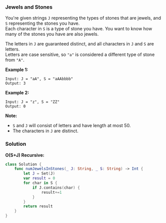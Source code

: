 
### Jewels and Stones

You're given strings `J` representing the types of stones that are jewels, and `S` representing the stones you have.</br>
Each character in `S` is a type of stone you have.  You want to know how many of the stones you have are also jewels.

The letters in `J` are guaranteed distinct, and all characters in `J` and `S` are letters.</br>
Letters are case sensitive, so `"a"` is considered a different type of stone from `"A"`.

__Example 1:__
```
Input: J = "aA", S = "aAAbbbb"
Output: 3
```
__Example 2:__
```
Input: J = "z", S = "ZZ"
Output: 0
```

__Note:__
* `S` and `J` will consist of letters and have length at most 50.
* The characters in `J` are distinct.

### Solution
__O(S+J) Recursive:__
```Swift
class Solution {
    func numJewelsInStones(_ J: String, _ S: String) -> Int {
        let J = Set(J)
        var result = 0
        for char in S {
            if J.contains(char) {
                result+=1
            }
        }
        return result
    }
}
```